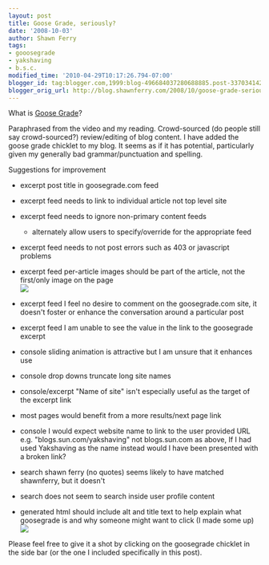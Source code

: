 ```yaml
---
layout: post
title: Goose Grade, seriously?
date: '2008-10-03'
author: Shawn Ferry
tags:
- gooosegrade
- yakshaving
- b.s.c.
modified_time: '2010-04-29T10:17:26.794-07:00'
blogger_id: tag:blogger.com,1999:blog-496684037280688885.post-3370341422728869262
blogger_orig_url: http://blog.shawnferry.com/2008/10/goose-grade-seriously.html
---
```


What is [Goose Grade](http://goosegrade.com/)?

Paraphrased from the video and my reading. Crowd-sourced (do people still say
crowd-sourced?) review/editing of blog content. I have added the goose grade
chicklet to my blog. It seems as if it has potential, particularly given my
generally bad grammar/punctuation and spelling.

Suggestions for improvement

  * excerpt post title in goosegrade.com feed
  * excerpt feed needs to link to individual article not top level site
  * excerpt feed needs to ignore non-primary content feeds 
    * alternately allow users to specify/override for the appropriate feed
  * excerpt feed needs to not post errors such as 403 or javascript problems
  * excerpt feed per-article images should be part of the article, not the first/only image on the page  
![](http://img.skitch.com/20081003-fbu6s765hcrwdcxbu8giyjjjfw.png)

  * excerpt feed I feel no desire to comment on the goosegrade.com site, it doesn't foster or enhance the conversation around a particular post
  * excerpt feed I am unable to see the value in the link to the goosegrade excerpt
  * console sliding animation is attractive but I am unsure that it enhances use
  * console drop downs truncate long site names
  * console/excerpt "Name of site" isn't especially useful as the target of the excerpt link
  * most pages would benefit from a more results/next page link
  * console I would expect website name to link to the user provided URL e.g. "blogs.sun.com/yakshaving" not blogs.sun.com as above, If I had used Yakshaving as the name instead would I have been presented with a broken link?
  * search shawn ferry (no quotes) seems likely to have matched shawnferry, but it doesn't
  * search does not seem to search inside user profile content
  * generated html should include alt and title text to help explain what goosegrade is and why someone might want to click (I made some up)![ ](http://img.skitch.com/20081003-qt6423d21x6fxrp2yabbtqxdi5.png)

Please feel free to give it a shot by clicking on the goosegrade chicklet in
the side bar (or the one I included specifically in this post).

